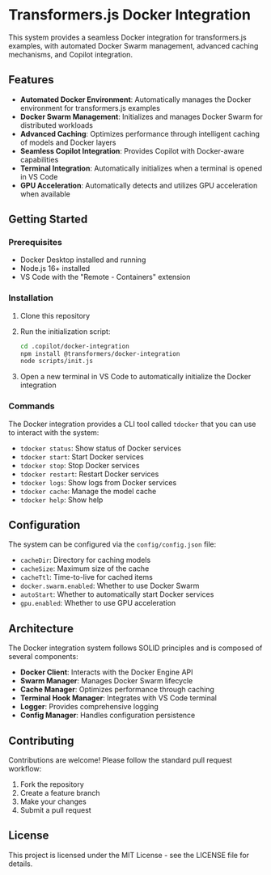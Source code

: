 # Transformers.js Docker Integration

This system provides a seamless Docker integration for transformers.js examples, with automated Docker Swarm management, advanced caching mechanisms, and Copilot integration.

## Features

- **Automated Docker Environment**: Automatically manages the Docker environment for transformers.js examples
- **Docker Swarm Management**: Initializes and manages Docker Swarm for distributed workloads
- **Advanced Caching**: Optimizes performance through intelligent caching of models and Docker layers
- **Seamless Copilot Integration**: Provides Copilot with Docker-aware capabilities
- **Terminal Integration**: Automatically initializes when a terminal is opened in VS Code
- **GPU Acceleration**: Automatically detects and utilizes GPU acceleration when available

## Getting Started

### Prerequisites

- Docker Desktop installed and running
- Node.js 16+ installed
- VS Code with the "Remote - Containers" extension

### Installation

1. Clone this repository
2. Run the initialization script:

    ```bash
    cd .copilot/docker-integration
    npm install @transformers/docker-integration
    node scripts/init.js
    ```

3. Open a new terminal in VS Code to automatically initialize the Docker integration

### Commands

The Docker integration provides a CLI tool called `tdocker` that you can use to interact with the system:

- `tdocker status`: Show status of Docker services
- `tdocker start`: Start Docker services
- `tdocker stop`: Stop Docker services
- `tdocker restart`: Restart Docker services
- `tdocker logs`: Show logs from Docker services
- `tdocker cache`: Manage the model cache
- `tdocker help`: Show help

## Configuration

The system can be configured via the `config/config.json` file:

- `cacheDir`: Directory for caching models
- `cacheSize`: Maximum size of the cache
- `cacheTtl`: Time-to-live for cached items
- `docker.swarm.enabled`: Whether to use Docker Swarm
- `autoStart`: Whether to automatically start Docker services
- `gpu.enabled`: Whether to use GPU acceleration

## Architecture

The Docker integration system follows SOLID principles and is composed of several components:

- **Docker Client**: Interacts with the Docker Engine API
- **Swarm Manager**: Manages Docker Swarm lifecycle
- **Cache Manager**: Optimizes performance through caching
- **Terminal Hook Manager**: Integrates with VS Code terminal
- **Logger**: Provides comprehensive logging
- **Config Manager**: Handles configuration persistence

## Contributing

Contributions are welcome! Please follow the standard pull request workflow:

1. Fork the repository
2. Create a feature branch
3. Make your changes
4. Submit a pull request

## License

This project is licensed under the MIT License - see the LICENSE file for details.
